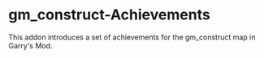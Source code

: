 # gm_construct-Achievements
This addon introduces a set of achievements for the gm_construct map in Garry's Mod.
